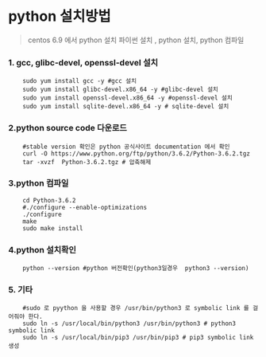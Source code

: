 # python 설치방법
> centos 6.9 에서 python 설치
> 파이썬 설치 , python 설치, python 컴파일

### 1. gcc, glibc-devel, openssl-devel 설치
```shell
    sudo yum install gcc -y #gcc 설치
    sudo yum install glibc-devel.x86_64 -y #glibc-devel 설치
    sudo yum install openssl-devel.x86_64 -y #openssl-devel 설치
    sudo yum install sqlite-devel.x86_64 -y # sqlite-devel 설치
``` 


### 2.python source code 다운로드
```shell
    #stable version 확인은 python 공식사이트 documentation 에서 확인
    curl -O https://www.python.org/ftp/python/3.6.2/Python-3.6.2.tgz
    tar -xvzf  Python-3.6.2.tgz # 압축해제
```

### 3.python 컴파일
```shell
    cd Python-3.6.2
    #./configure --enable-optimizations
    ./configure
    make
    sudo make install
```

### 4.python 설치확인
```shell
    python --version #python 버전확인(python3일경우  python3 --version)
```

### 5. 기타
```shell
    #sudo 로 pyython 을 사용할 경우 /usr/bin/python3 로 symbolic link 를 걸어줘야 한다.
    sudo ln -s /usr/local/bin/python3 /usr/bin/python3 # python3 symbolic link 
    sudo ln -s /usr/local/bin/pip3 /usr/bin/pip3 # pip3 symbolic link 생성
```
